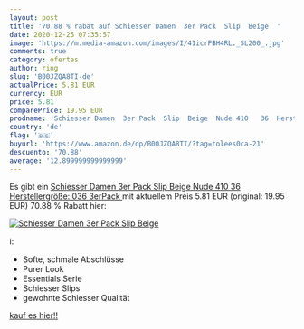 ```yaml
---
layout: post
title: '70.88 % rabat auf Schiesser Damen  3er Pack  Slip  Beige  '
date: 2020-12-25 07:35:57
image: 'https://m.media-amazon.com/images/I/41icrPBH4RL._SL200_.jpg'
comments: true
category: ofertas
author: ring
slug: 'B00JZQA8TI-de'
actualPrice: 5.81 EUR
currency: EUR
price: 5.81
comparePrice: 19.95 EUR
prodname: 'Schiesser Damen  3er Pack  Slip  Beige  Nude 410   36  Herstellergröße: 036   3erPack '
country: 'de'
flag: '🇩🇪'
buyurl: 'https://www.amazon.de/dp/B00JZQA8TI/?tag=tolees0ca-21'
descuento: '70.88'
average: '12.899999999999999'
---
```


Es gibt ein [Schiesser Damen  3er Pack  Slip  Beige  Nude 410   36  Herstellergröße: 036   3erPack ](https://www.amazon.de/dp/B00JZQA8TI/?tag=tolees0ca-21) mit aktuellem Preis 5.81 EUR (original: 19.95 EUR) 70.88 % Rabatt hier:

[![Schiesser Damen  3er Pack  Slip  Beige  ](https://m.media-amazon.com/images/I/41icrPBH4RL._SL200_.jpg)](https://www.amazon.de/dp/B00JZQA8TI/?tag=tolees0ca-21)

ℹ️:

- Softe, schmale Abschlüsse
- Purer Look
- Essentials Serie
- Schiesser Slips
- gewohnte Schiesser Qualität

[kauf es hier!!](https://www.amazon.de/dp/B00JZQA8TI/?tag=tolees0ca-21)
